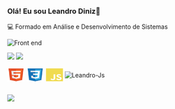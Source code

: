 ### Olá! Eu sou Leandro Diniz👋

💻 Formado em Análise e Desenvolvimento de Sistemas

![Front end](https://user-images.githubusercontent.com/82003873/148659724-7d2c4056-82b7-4061-8b64-caee7b2994ab.gif)

<div>
  <img height="180em" src="https://github-readme-stats.vercel.app/api?username=Leandro-dnz&show_icons=true&theme=dark&include_all_commits=true&count_private=true"/>
  <img height="180em" src="https://github-readme-stats.vercel.app/api/top-langs/?username=Leandro-dnz&layout=compact&langs_count=16&theme=dark"/>
</div>

<div style="display: inline_block"><br>
  <img align="center" alt="Leandro-HTML" height="30" width="40" src="https://raw.githubusercontent.com/devicons/devicon/master/icons/html5/html5-original.svg">
  <img align="center" alt="Leandro-CSS" height="30" width="40" src="https://raw.githubusercontent.com/devicons/devicon/master/icons/css3/css3-original.svg">
  <img align="center" alt="Leandro-Js" height="30" width="40" src="https://raw.githubusercontent.com/devicons/devicon/master/icons/javascript/javascript-plain.svg">
  <img align="center" alt="Leandro-Js" height="30" width="40" src= "https://cdn.jsdelivr.net/gh/devicons/devicon/icons/bootstrap/bootstrap-plain.svg">
 
</div>

##

<div>
  <a href="https://www.linkedin.com/in/leandro-diniz06/" target="_blank"><img src="https://img.shields.io/badge/-LinkedIn-%230077B5?style=for-the-badge&logo=linkedin&logoColor=white" target="_blank"></a>
  
</div>

